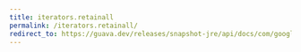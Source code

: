 ```yaml
---
title: iterators.retainall
permalink: /iterators.retainall/
redirect_to: https://guava.dev/releases/snapshot-jre/api/docs/com/google/common/collect/Iterators.html#retainAll-java.util.Iterator-java.util.Collection-
---
```

